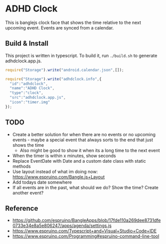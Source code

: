 # ADHD Clock

This is banglejs clock face that shows the time relative 
to the next upcoming event. Events are synced from a calendar.

## Build & Install
This project is written in typescript. To build it, run 
`./build.sh` to generate adhdclock.app.js.

```javascript
require("Storage").write("android.calendar.json",[]);

require("Storage").write("adhdclock.info",{
  "id":"adhdclock",
  "name":"ADHD Clock",
  "type":"clock",
  "src":"adhdclock.app.js",
  "icon":"timer.img"
});
```

## TODO
  - Create a better solution for when there are no events or no upcoming events - maybe a special event that always sorts to the end that just shows the time
    - Also might be good to show it when its a long time to the next event
  - When the timer is within x minutes, show seconds
  - Replace EventDate with Date and a custom date class with static methods
  - Use layout instead of what im doing now: https://www.espruino.com/Bangle.js+Layout
  - Add todays date somewhere
  - If all events are in the past, what should we do? Show the time? Create another event?

## Reference
 - https://github.com/espruino/BangleApps/blob/17fde110a269dee8731dfe0733e34e8a5e806247/apps/agenda/settings.js
 - https://www.espruino.com/Typescript+and+Visual+Studio+Code+IDE 
 - https://www.espruino.com/Programming#espruino-command-line-tool
